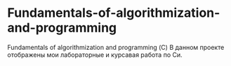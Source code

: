 # Fundamentals-of-algorithmization-and-programming
Fundamentals of algorithmization and programming (С)
В данном проекте отображены мои лабораторные и курсавая работа по Си.
